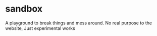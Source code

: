 # sandbox
A playground to break things and mess around. No real purpose to the website, Just experimental works
